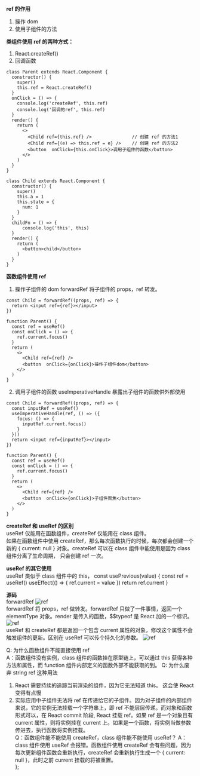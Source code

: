 **ref 的作用**
1. 操作 dom
2. 使用子组件的方法

**类组件使用 ref 的两种方式：**
1. React.createRef() 
2. 回调函数
```
class Parent extends React.Component {
  constructor() {
    super()
    this.ref = React.createRef()
  }
  onClick = () => {
    console.log('createRef', this.ref)
    console.log('回调的ref', this.ref)
  }
  render() {
    return (
      <>
        <Child ref={this.ref} />               // 创建 ref 的方法1
        <Child ref={(e) => this.ref = e} />    // 创建 ref 的方法2
        <button  onClick={this.onClick}>调用子组件的函数</button>
      </>
    )
  }
}

class Child extends React.Component {
  constructor() {
    super()
    this.a = 1
    this.state = {
      num: 1
    }
  }
  childFn = () => {
      console.log('this', this)
  }
  render() {
    return (
      <button>child</button>
    )
  }
}

```

**函数组件使用 ref**
1. 操作子组件的 dom
forwardRef 将子组件的 props，ref 转发。
```
const Child = forwardRef((props, ref) => {
  return <input ref={ref}></input>
})

function Parent() {
  const ref = useRef()
  const onClick = () => {
    ref.current.focus()
  }
  return (
    <>
      <Child ref={ref} />
      <button  onClick={onClick}>操作子组件dom</button>
    </>
  )
}
```
2. 调用子组件的函数
useImperativeHandle 暴露出子组件的函数供外部使用
```
const Child = forwardRef((props, ref) => {
  const inputRef = useRef()
  useImperativeHandle(ref, () => ({
    focus: () => {
      inputRef.current.focus()
    }
  }))
  return <input ref={inputRef}></input>
})

function Parent() {
  const ref = useRef()  
  const onClick = () => {
    ref.current.focus()
  }
  return (
    <>
      <Child ref={ref} />
      <button  onClick={onClick}>子组件聚焦</button>
    </>
  )
}
```
**createRef 和 useRef 的区别**    
useRef 仅能用在函数组件，createRef 仅能用在 class 组件。    
如果在函数组件中使用 createRef，那么每次函数执行的时候，每次都会创建一个新的 { current: null } 对象。createRef 可以在 class 组件中能使用是因为 class 组件分离了生命周期， 只会创建 ref 一次。

**useRef 的其它使用**   
useRef 类似于 class 组件中的 this，
const usePrevious(value) {
  const ref = useRef()
  useEffect(() => {
    ref.current = value
  })
  return ref.current
}

**源码**      
forwardRef
![ref](/images/react/forwardRef.png)     
forwardRef 将 props，ref 做转发。forwardRef 只做了一件事情，返回一个 elementType 对象。render 是传入的函数，$$typeof 是 React 加的一个标识。
![ref](/images/react/createRef.png)     
useRef 和 createRef 都是返回一个包含 current  属性的对象，修改这个属性不会触发组件的更新。区别在 useRef 可以传个持久化的参数。
![ref](/images/react/useRef.png)     

Q: 为什么函数组件不能直接使用 ref    
A：函数组件没有实例，class 组件的函数挂在原型链上，可以通过 this 获得各种方法和属性，而 function 组件内部定义的函数外部不能获取的到。
Q: 为什么废弃 string ref 这种用法
1. React 需要持续的追踪当前渲染的组件，因为它无法知道 this。 这会使 React 变得有点慢
2. 实际应用中子组件无法将 ref 在传递给它的子组件。因为对子组件的内部组件来说，它的实例无法挂载一个字符串上，即 ref 不能层层传递。而对象和函数形式可以，在 React commit 阶段, React 挂载 ref。如果 ref 是一个对象且有 current 属性，则将实例挂在 current 上。如果是一个函数，将实例当做参数传进去，执行函数将实例挂载。    
Q：函数组件能不能使用 createRef，class 组件能不能使用 useRef？
A：class 组件使用 useRef 会报错。函数组件使用 createRef 会有些问题，因为每次更新组件函数会重新执行，createRef 会重新执行生成一个 { current: null }，此时之前 current 挂载的将被重置。      
};
```




